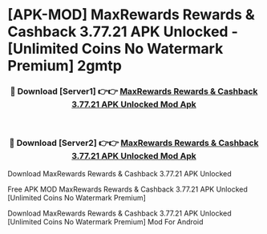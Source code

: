 # [APK-MOD] MaxRewards  Rewards & Cashback 3.77.21 APK Unlocked - [Unlimited Coins No Watermark Premium] 2gmtp



<div align="center">
<h3>🔴 Download [Server1] 👉👉 <a href="https://momento.my/?title=MaxRewards__Rewards_&_Cashback_3.77.21_APK_Unlocked">MaxRewards  Rewards & Cashback 3.77.21 APK Unlocked Mod Apk</a></h3><br>

<h3>🔴 Download [Server2] 👉👉 <a href="https://momento.my/?title=MaxRewards__Rewards_&_Cashback_3.77.21_APK_Unlocked">MaxRewards  Rewards & Cashback 3.77.21 APK Unlocked Mod Apk</a></h3>
</div>



Download MaxRewards  Rewards & Cashback 3.77.21 APK Unlocked 

Free APK MOD MaxRewards  Rewards & Cashback 3.77.21 APK Unlocked [Unlimited Coins No Watermark Premium]

Download MaxRewards  Rewards & Cashback 3.77.21 APK Unlocked [Unlimited Coins No Watermark Premium] Mod For Android

